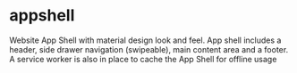 # appshell
Website App Shell with material design look and feel. App shell includes a header, side drawer navigation (swipeable), main content area and a footer. A service worker is also in place to cache the App Shell for offline usage
